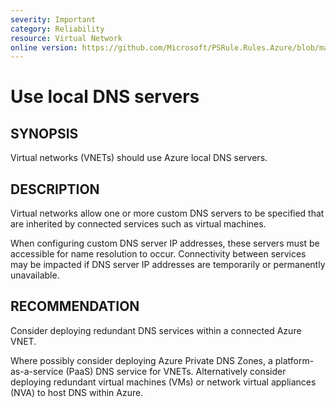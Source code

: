 ```yaml
---
severity: Important
category: Reliability
resource: Virtual Network
online version: https://github.com/Microsoft/PSRule.Rules.Azure/blob/master/docs/rules/en/Azure.VNET.LocalDNS.md
---
```


# Use local DNS servers

## SYNOPSIS

Virtual networks (VNETs) should use Azure local DNS servers.

## DESCRIPTION

Virtual networks allow one or more custom DNS servers to be specified that are inherited by connected services such as virtual machines.

When configuring custom DNS server IP addresses, these servers must be accessible for name resolution to occur.
Connectivity between services may be impacted if DNS server IP addresses are temporarily or permanently unavailable.

## RECOMMENDATION

Consider deploying redundant DNS services within a connected Azure VNET.

Where possibly consider deploying Azure Private DNS Zones, a platform-as-a-service (PaaS) DNS service for VNETs.
Alternatively consider deploying redundant virtual machines (VMs) or network virtual appliances (NVA) to host DNS within Azure.
